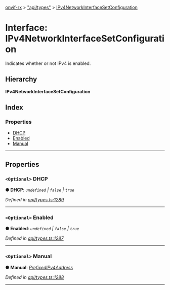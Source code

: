 [onvif-rx](../README.md) > ["api/types"](../modules/_api_types_.md) > [IPv4NetworkInterfaceSetConfiguration](../interfaces/_api_types_.ipv4networkinterfacesetconfiguration.md)

# Interface: IPv4NetworkInterfaceSetConfiguration

Indicates whether or not IPv4 is enabled.

## Hierarchy

**IPv4NetworkInterfaceSetConfiguration**

## Index

### Properties

* [DHCP](_api_types_.ipv4networkinterfacesetconfiguration.md#dhcp)
* [Enabled](_api_types_.ipv4networkinterfacesetconfiguration.md#enabled)
* [Manual](_api_types_.ipv4networkinterfacesetconfiguration.md#manual)

---

## Properties

<a id="dhcp"></a>

### `<Optional>` DHCP

**● DHCP**: *`undefined` \| `false` \| `true`*

*Defined in [api/types.ts:1289](https://github.com/patrickmichalina/onvif-rx/blob/3ab1739/src/api/types.ts#L1289)*

___
<a id="enabled"></a>

### `<Optional>` Enabled

**● Enabled**: *`undefined` \| `false` \| `true`*

*Defined in [api/types.ts:1287](https://github.com/patrickmichalina/onvif-rx/blob/3ab1739/src/api/types.ts#L1287)*

___
<a id="manual"></a>

### `<Optional>` Manual

**● Manual**: *[PrefixedIPv4Address](_api_types_.prefixedipv4address.md)*

*Defined in [api/types.ts:1288](https://github.com/patrickmichalina/onvif-rx/blob/3ab1739/src/api/types.ts#L1288)*

___

